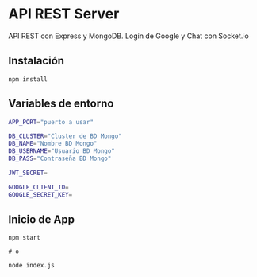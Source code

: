 # API REST Server
API REST con Express y MongoDB. Login de Google y Chat con Socket.io

## Instalación
```node
npm install
```

## Variables de entorno
```bash
APP_PORT="puerto a usar"

DB_CLUSTER="Cluster de BD Mongo"
DB_NAME="Nombre BD Mongo"
DB_USERNAME="Usuario BD Mongo"
DB_PASS="Contraseña BD Mongo"

JWT_SECRET=

GOOGLE_CLIENT_ID=
GOOGLE_SECRET_KEY=
```

## Inicio de App
```node
npm start

# o

node index.js
```